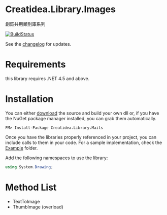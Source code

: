 # Creatidea.Library.Images
創鈺共用類別庫系列

[![BuildStatus](https://travis-ci.org/lettucebo/Creatidea.Library.Images.png?branch=matser)](https://travis-ci.org/lettucebo/Creatidea.Library.Images)

See the [changelog](https://github.com/lettucebo/Creatidea.Library.Images/blob/matser/CHANGELOG.md) for updates.

# Requirements

this library requires .NET 4.5 and above.

# Installation

You can either <a href="https://github.com/lettucebo/Creatidea.Library.Images.git">download</a> the source and build your own dll or, if you have the NuGet package manager installed, you can grab them automatically.

```
PM> Install-Package Creatidea.Library.Mails 
```

Once you have the libraries properly referenced in your project, you can include calls to them in your code. 
For a sample implementation, check the [Example](https://github.com/lettucebo/Creatidea.Library.Mails/tree/matser/Creatidea.Library.Images.Example) folder.

Add the following namespaces to use the library:
```csharp
using System.Drawing;
```

# Method List
 - TextToImage
 - ThumbImage (overload)